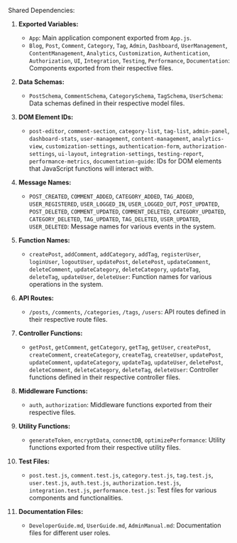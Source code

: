 Shared Dependencies:

1. **Exported Variables:**
   - `App`: Main application component exported from `App.js`.
   - `Blog`, `Post`, `Comment`, `Category`, `Tag`, `Admin`, `Dashboard`, `UserManagement`, `ContentManagement`, `Analytics`, `Customization`, `Authentication`, `Authorization`, `UI`, `Integration`, `Testing`, `Performance`, `Documentation`: Components exported from their respective files.

2. **Data Schemas:**
   - `PostSchema`, `CommentSchema`, `CategorySchema`, `TagSchema`, `UserSchema`: Data schemas defined in their respective model files.

3. **DOM Element IDs:**
   - `post-editor`, `comment-section`, `category-list`, `tag-list`, `admin-panel`, `dashboard-stats`, `user-management`, `content-management`, `analytics-view`, `customization-settings`, `authentication-form`, `authorization-settings`, `ui-layout`, `integration-settings`, `testing-report`, `performance-metrics`, `documentation-guide`: IDs for DOM elements that JavaScript functions will interact with.

4. **Message Names:**
   - `POST_CREATED`, `COMMENT_ADDED`, `CATEGORY_ADDED`, `TAG_ADDED`, `USER_REGISTERED`, `USER_LOGGED_IN`, `USER_LOGGED_OUT`, `POST_UPDATED`, `POST_DELETED`, `COMMENT_UPDATED`, `COMMENT_DELETED`, `CATEGORY_UPDATED`, `CATEGORY_DELETED`, `TAG_UPDATED`, `TAG_DELETED`, `USER_UPDATED`, `USER_DELETED`: Message names for various events in the system.

5. **Function Names:**
   - `createPost`, `addComment`, `addCategory`, `addTag`, `registerUser`, `loginUser`, `logoutUser`, `updatePost`, `deletePost`, `updateComment`, `deleteComment`, `updateCategory`, `deleteCategory`, `updateTag`, `deleteTag`, `updateUser`, `deleteUser`: Function names for various operations in the system.
   
6. **API Routes:**
   - `/posts`, `/comments`, `/categories`, `/tags`, `/users`: API routes defined in their respective route files.

7. **Controller Functions:**
   - `getPost`, `getComment`, `getCategory`, `getTag`, `getUser`, `createPost`, `createComment`, `createCategory`, `createTag`, `createUser`, `updatePost`, `updateComment`, `updateCategory`, `updateTag`, `updateUser`, `deletePost`, `deleteComment`, `deleteCategory`, `deleteTag`, `deleteUser`: Controller functions defined in their respective controller files.

8. **Middleware Functions:**
   - `auth`, `authorization`: Middleware functions exported from their respective files.

9. **Utility Functions:**
   - `generateToken`, `encryptData`, `connectDB`, `optimizePerformance`: Utility functions exported from their respective utility files.

10. **Test Files:**
    - `post.test.js`, `comment.test.js`, `category.test.js`, `tag.test.js`, `user.test.js`, `auth.test.js`, `authorization.test.js`, `integration.test.js`, `performance.test.js`: Test files for various components and functionalities.

11. **Documentation Files:**
    - `DeveloperGuide.md`, `UserGuide.md`, `AdminManual.md`: Documentation files for different user roles.